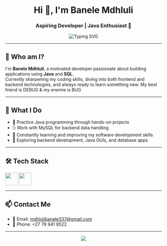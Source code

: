 <h1 align="center">Hi 👋, I'm Banele Mdhluli</h1>
<h3 align="center">Aspiring Developer | Java  Enthusiast 🚀</h3>

<p align="center">
  <img src="https://readme-typing-svg.demolab.com?font=Fira+Code&size=20&duration=3000&pause=1000&center=true&vCenter=true&width=435&lines=Explore.+Learn.+Enjoy." alt="Typing SVG" />
</p>

---

## 🌟 Who am I?

I'm **Banele Mdhluli**, a motivated developer passionate about building applications using **Java** and **SQL**.  
Currently sharpening my coding skills, diving into both frontend and backend technologies, and always ready to learn something new.
My best friend is DEBUG & my enemie is BUG
 
---

## 🚀 What I Do

- 🧠 Practice Java programming through hands-on projects
- 🗄️ Work with MySQL for backend data handling
- 📘 Constantly learning and improving my software development skills
- 💬 Exploring backend development, Java GUIs, and database apps

---

## 🛠️ Tech Stack

<div align="left">
  <img src="https://cdn.jsdelivr.net/gh/devicons/devicon/icons/java/java-original.svg" width="40" />
  <img src="https://cdn.jsdelivr.net/gh/devicons/devicon/icons/mysql/mysql-original.svg" width="40" />
  
</div>

---

## 📫 Contact Me

- 📧 Email: [mdhlulibanele337@gmail.com](mailto:mdhlulibanele337@gmail.com)  
- 📱 Phone: +27 79 941 9522

---

<p align="center">
  <img src="https://capsule-render.vercel.app/api?type=waving&color=gradient&height=150&section=footer"/>
</p>
